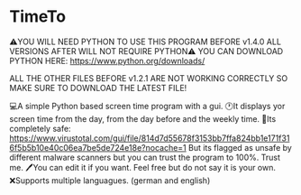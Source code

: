 # TimeTo
⚠️YOU WILL NEED PYTHON TO USE THIS PROGRAM BEFORE v1.4.0 ALL VERSIONS AFTER WILL NOT REQUIRE PYTHON⚠️
YOU CAN DOWNLOAD PYTHON HERE: https://www.python.org/downloads/

ALL THE OTHER FILES BEFORE v1.2.1 ARE NOT WORKING CORRECTLY SO MAKE SURE TO DOWNLOAD THE LATEST FILE!

💻A simple Python based screen time program with a gui.
🕐It displays yor screen time from the day, from the day before and the weekly time.
👾Its completely safe: https://www.virustotal.com/gui/file/814d7d55678f3153bb7ffa824bb1e171f316f5b5b10e40c06ea7be5de724e18e?nocache=1
But its flagged as unsafe by different malware scanners but you can trust the program to 100%. Trust me.
🖊️You can edit it if you want. Feel free but do not say it is your own.
❌Supports multiple languagues. (german and english)
